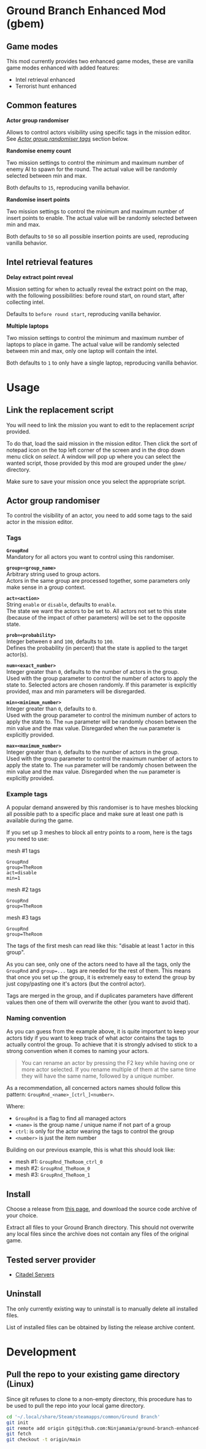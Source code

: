 # Ground Branch Enhanced Mod (gbem)

## Game modes

This mod currently provides two enhanced game modes, these are vanilla game modes enhanced with
added features:

- Intel retrieval enhanced
- Terrorist hunt enhanced

## Common features

**Actor group randomiser**

Allows to control actors visibility using specific tags in the mission editor. See [_Actor group
randomiser tags_](#actorgrouprandomiser) section below.

**Randomise enemy count**

Two mission settings to control the minimum and maximum number of enemy AI to spawn for the round.
The actual value will be randomly selected between min and max.

Both defaults to `15`, reproducing vanilla behavior.

**Randomise insert points**

Two mission settings to control the minimum and maximum number of insert points to enable. The
actual value will be randomly selected between min and max.

Both defaults to `50` so all possible insertion points are used, reproducing vanilla behavior.

## Intel retrieval features

**Delay extract point reveal**

Mission setting for when to actually reveal the extract point on the map, with the following
possibilities: before round start, on round start, after collecting intel.  

Defaults to `before round start`, reproducing vanilla behavior.

**Multiple laptops**

Two mission settings to control the minimum and maximum number of laptops to place in game. The
actual value will be randomly selected between min and max, only one laptop will contain the intel.

Both defaults to `1` to only have a single laptop, reproducing vanilla behavior.

# Usage

## Link the replacement script

You will need to link the _mission_ you want to edit to the replacement _script_ provided.

To do that, load the said mission in the mission editor. Then click the sort of notepad icon on the
top left corner of the screen and in the drop down menu click on _select_. A window will pop up
where you can select the wanted script, those provided by this mod are grouped under the `gbme/`
directory.

Make sure to save your mission once you select the appropriate script.

## Actor group randomiser

To control the visibility of an actor, you need to add some tags to the said actor in the mission
editor.

### Tags

**`GroupRnd`**  
Mandatory for all actors you want to control using this randomiser.

**`group=<group_name>`**  
Arbitrary string used to group actors.  
Actors in the same group are processed together, some parameters only make sense in a group context.

**`act=<action>`**  
String `enable` or `disable`, defaults to `enable`.  
The state we want the actors to be set to. All actors not set to this state (because of the impact
of other parameters) will be set to the opposite state.

**`prob=<probability>`**  
Integer between `0` and `100`, defaults to `100`.  
Defines the probability (in percent) that the state is applied to the target actor(s).

**`num=<exact_number>`**  
Integer greater than `0`, defaults to the number of actors in the group.  
Used with the group parameter to control the number of actors to apply the state to. Selected actors
are chosen randomly. If this parameter is explicitly provided, max and min parameters will be
disregarded.

**`min=<minimum_number>`**  
Integer greater than `0`, defaults to `0`.  
Used with the group parameter to control the minimum number of actors to apply the state to. The
`num` parameter will be randomly chosen between the min value and the max value. Disregarded when
the `num` parameter is explicitly provided.

**`max=<maximum_number>`**  
Integer greater than `0`, defaults to the number of actors in the group.  
Used with the group parameter to control the maximum number of actors to apply the state to. The
`num` parameter will be randomly chosen between the min value and the max value. Disregarded when
the `num` parameter is explicitly provided.

### Example tags

A popular demand answered by this randomiser is to have meshes blocking all possible path to a
specific place and make sure at least one path is available during the game.

If you set up 3 meshes to block all entry points to a room, here is the tags you need to use:

mesh #1 tags
```
GroupRnd
group=TheRoom
act=disable
min=1
```
mesh #2 tags
```
GroupRnd
group=TheRoom
```
mesh #3 tags
```
GroupRnd
group=TheRoom
```

The tags of the first mesh can read like this: "disable at least 1 actor in this group".

As you can see, only one of the actors need to have all the tags, only the `GroupRnd` and `group=...`
tags are needed for the rest of them. This means that once you set up the group, it is extremely
easy to extend the group by just copy/pasting one it's actors (but the control actor).

Tags are merged in the group, and if duplicates parameters have different values then one of them
will overwrite the other (you want to avoid that).

### Naming convention

As you can guess from the example above, it is quite important to keep your actors tidy if you want
to keep track of what actor contains the tags to actually control the group. To achieve that it is
strongly advised to stick to a strong convention when it comes to naming your actors.

> You can rename an actor by pressing the F2 key while having one or more actor selected. If you
> rename multiple of them at the same time they will have the same name, followed by a unique number.

As a recommendation, all concerned actors names should follow this pattern: `GroupRnd_<name>_[ctrl_]<number>`.

Where:  
- `GroupRnd` is a flag to find all managed actors
- `<name>` is the group name / unique name if not part of a group
- `ctrl`: is only for the actor wearing the tags to control the group
- `<number>` is just the item number

Building on our previous example, this is what this should look like:

- mesh #1: `GroupRnd_TheRoom_ctrl_0`  
- mesh #2: `GroupRnd_TheRoom_0`  
- mesh #3: `GroupRnd_TheRoom_1`  

## Install

Choose a release from [this page](https://github.com/Ninjamamia/ground-branch-enhanced-mod/releases),
and download the source code archive of your choice.

Extract all files to your Ground Branch directory. This should not overwrite any local files since
the archive does not contain any files of the original game.

## Tested server provider

- [Citadel Servers](https://citadelservers.com/game-servers/ground-branch-game-server-hosting)

## Uninstall

The only currently existing way to uninstall is to manually delete all installed files.

List of installed files can be obtained by listing the release archive content.

# Development

## Pull the repo to your existing game directory (Linux)

Since git refuses to clone to a non-empty directory, this procedure has to be
used to pull the repo into your local game directory.

```sh
cd '~/.local/share/Steam/steamapps/common/Ground Branch'
git init
git remote add origin git@github.com:Ninjamamia/ground-branch-enhanced-mod.git
git fetch
git checkout -t origin/main
```
